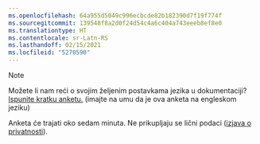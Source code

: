 ```yaml
---
ms.openlocfilehash: 64a955d5049c996ecbcde82b182390d7f19f774f
ms.sourcegitcommit: 139548f8a2d0f24d54c4a6c404a743eeeb8ef8e0
ms.translationtype: HT
ms.contentlocale: sr-Latn-RS
ms.lasthandoff: 02/15/2021
ms.locfileid: "5270590"
---
```

> [!NOTE]
>Možete li nam reći o svojim željenim postavkama jezika u dokumentaciji? [Ispunite kratku anketu.](https://aka.ms/BAG_Docs_Language_Survey) (imajte na umu da je ova anketa na engleskom jeziku)
>
>Anketa će trajati oko sedam minuta. Ne prikupljaju se lični podaci ([izjava o privatnosti](https://go.microsoft.com/fwlink/?LinkId=521839)).

